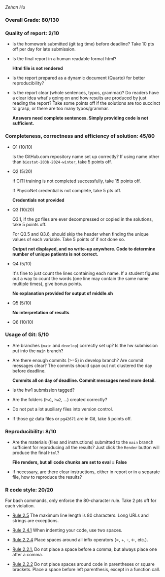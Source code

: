 *Zehan Hu*

### Overall Grade: 80/130

### Quality of report: 2/10

-   Is the homework submitted (git tag time) before deadline? Take 10 pts off per day for late submission.

-   Is the final report in a human readable format html?

    **Html file is not rendered**

-   Is the report prepared as a dynamic document (Quarto) for better reproducibility?

-   Is the report clear (whole sentences, typos, grammar)? Do readers have a clear idea what's going on and how results are produced by just reading the report? Take some points off if the solutions are too succinct to grasp, or there are too many typos/grammar.

    **Answers need complete sentences. Simply providing code is not sufficient.**

### Completeness, correctness and efficiency of solution: 45/80

-   Q1 (10/10)

    Is the GitHub.com repository name set up correctly? If using name other than `biostat-203b-2024-winter`, take 5 points off.

-   Q2 (5/20)

    If CITI training is not completed successfully, take 15 points off.

    If PhysioNet credential is not complete, take 5 pts off.

    **Credentials not provided**

-   Q3 (10/20)

    Q3.1, if the gz files are ever decompressed or copied in the solutions, take 5 points off.

    For Q3.5 and Q3.6, should skip the header when finding the unique values of each variable. Take 5 points of if not done so.

    **Output not displayed, and no write-up anywhere. Code to determine number of unique patients is not correct.**

-   Q4 (5/10)

    It's fine to just count the lines containing each name. If a student figures out a way to count the words (one line may contain the same name multiple times), give bonus points.

    **No explanation provided for output of middle.sh**

-   Q5 (5/10)

    **No interpretation of results**

-   Q6 (10/10)

### Usage of Git: 5/10

-   Are branches (`main` and `develop`) correctly set up? Is the hw submission put into the `main` branch?

-   Are there enough commits (\>=5) in develop branch? Are commit messages clear? The commits should span out not clustered the day before deadline.

    **Commits all on day of deadline. Commit messages need more detail.**

-   Is the hw1 submission tagged?

-   Are the folders (`hw1`, `hw2`, ...) created correctly?

-   Do not put a lot auxiliary files into version control.

-   If those gz data files or `pg42671` are in Git, take 5 points off.

### Reproducibility: 8/10

-   Are the materials (files and instructions) submitted to the `main` branch sufficient for reproducing all the results? Just click the `Render` button will produce the final `html`?

    **File renders, but all code chunks are set to eval = False**

-   If necessary, are there clear instructions, either in report or in a separate file, how to reproduce the results?

### R code style: 20/20

For bash commands, only enforce the 80-character rule. Take 2 pts off for each violation.

-   [Rule 2.5](https://style.tidyverse.org/syntax.html#long-lines) The maximum line length is 80 characters. Long URLs and strings are exceptions.

-   [Rule 2.4.1](https://style.tidyverse.org/syntax.html#indenting) When indenting your code, use two spaces.

-   [Rule 2.2.4](https://style.tidyverse.org/syntax.html#infix-operators) Place spaces around all infix operators (=, +, -, \<-, etc.).

-   [Rule 2.2.1.](https://style.tidyverse.org/syntax.html#commas) Do not place a space before a comma, but always place one after a comma.

-   [Rule 2.2.2](https://style.tidyverse.org/syntax.html#parentheses) Do not place spaces around code in parentheses or square brackets. Place a space before left parenthesis, except in a function call.
